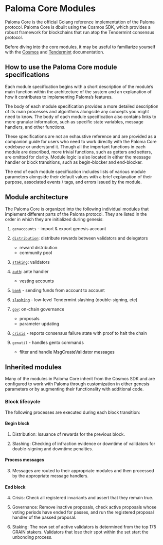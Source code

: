 # Paloma Core Modules

Paloma Core is the official Golang reference implementation of the Paloma protocol. Paloma Core is dbuilt using the Cosmos SDK, which provides a robust framework for blockchains that run atop the Tendermint consensus protocol.

Before diving into the core modules, it may be useful to familiarize yourself with the [Cosmos](https://docs.cosmos.network/master/) and [Tendermint](https://docs.tendermint.com/master/) documentation.

## How to use the Paloma Core module specifications
Each module specification begins with a short description of the module’s main function within the architecture of the system and an explanation of how it contributes to implementing Paloma’s features.

The body of each module specification provides a more detailed description of its main processes and algorithms alongside any concepts you might need to know. The body of each module specification also contains links to more granular information, such as specific state variables, message handlers, and other functions.

These specifications are not an exhaustive reference and are provided as a companion guide for users who need to work directly with the Paloma Core codebase or understand it. Though all the important functions in each module are described, more trivial functions, such as getters and setters, are omitted for clarity. Module logic is also located in either the message handler or block transitions, such as begin-blocker and end-blocker.

The end of each module specification includes lists of various module parameters alongside their default values with a brief explanation of their purpose, associated events / tags, and errors issued by the module.

## Module architecture
The Paloma Core is organized into the following individual modules that implement different parts of the Paloma protocol. They are listed in the order in which they are initialized during genesis:
<!-- todo: add Paloma specific modules --> 
1. `genaccounts` - import & export genesis account

2. [`distribution`](spec-distribution.md): distribute rewards between validators and delegators    
    - reward distribution    
    - community pool

3. [`staking`](spec-staking.md): validators

4. [`auth`](spec-auth.md): ante handler    
    - vesting accounts

5. [`bank`](spec-bank.md) - sending funds from account to account

6. [`slashing`](spec-slashing.md) - low-level Tendermint slashing (double-signing, etc)

7. [`gov`](spec-governance.md): on-chain governance    
    - proposals    
    - parameter updating

8. [`crisis`](spec-crisis.md) - reports consensus failure state with proof to halt the chain

9. `genutil` - handles gentx commands    
    - filter and handle MsgCreateValidator messages

## Inherited modules
Many of the modules in Paloma Core inherit from the Cosmos SDK and are configured to work with Paloma through customization in either genesis parameters or by augmenting their functionality with additional code.

### Block lifecycle
The following processes are executed during each block transition:

#### Begin block
1. Distribution: Issuance of rewards for the previous block.

2. Slashing: Checking of infraction evidence or downtime of validators for double-signing and downtime penalties.

#### Process messages
3. Messages are routed to their appropriate modules and then processed by the appropriate message handlers.

#### End block
4. Crisis: Check all registered invariants and assert that they remain true.

5. Governance: Remove inactive proposals, check active proposals whose voting periods have ended for passes, and run the registered proposal handler of the passed proposal.

6. Staking: The new set of active validators is determined from the top 175 GRAIN stakers. Validators that lose their spot within the set start the unbonding process.